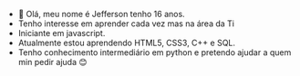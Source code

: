 - 👋 Olá, meu nome é Jefferson tenho 16 anos.
- Tenho interesse em aprender cada vez mas na área da Ti
- Iniciante em javascript.
- Atualmente estou aprendendo HTML5, CSS3, C++ e SQL.
- Tenho conhecimento intermediário em python e pretendo ajudar a quem min pedir ajuda 😊

<!---
Jefferson5286/Jefferson5286 is a ✨ special ✨ repository because its `README.md` (this file) appears on your GitHub profile.
You can click the Preview link to take a look at your changes.
--->
